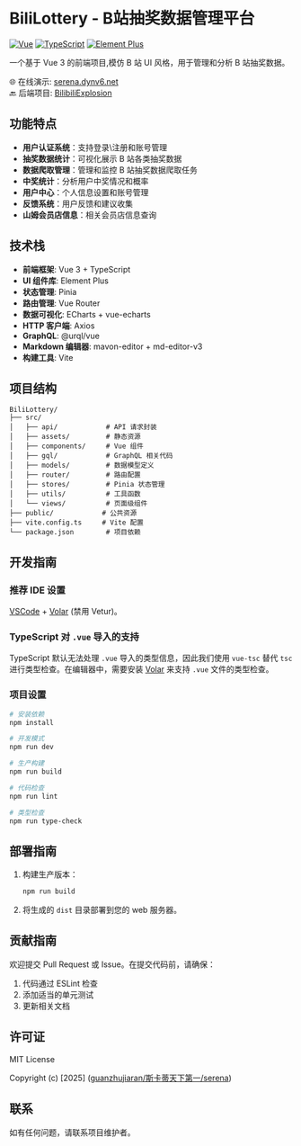 # BiliLottery - B站抽奖数据管理平台

[![Vue](https://img.shields.io/badge/Vue-3.x-green.svg)](https://vuejs.org/)
[![TypeScript](https://img.shields.io/badge/TypeScript-4.x-blue.svg)](https://www.typescriptlang.org/)
[![Element Plus](https://img.shields.io/badge/Element_Plus-2.x-purple.svg)](https://element-plus.org/)

一个基于 Vue 3 的前端项目,模仿 B 站 UI 风格，用于管理和分析 B 站抽奖数据。

🌐 在线演示: [serena.dynv6.net](https://serena.dynv6.net)  
🔙 后端项目: [BilibiliExplosion](https://github.com/guanzhujiaran/BilibiliExplosion)

## 功能特点

- **用户认证系统**：支持登录\注册和账号管理
- **抽奖数据统计**：可视化展示 B 站各类抽奖数据
- **数据爬取管理**：管理和监控 B 站抽奖数据爬取任务
- **中奖统计**：分析用户中奖情况和概率
- **用户中心**：个人信息设置和账号管理
- **反馈系统**：用户反馈和建议收集
- **山姆会员店信息**：相关会员店信息查询

## 技术栈

- **前端框架**: Vue 3 + TypeScript
- **UI 组件库**: Element Plus
- **状态管理**: Pinia
- **路由管理**: Vue Router
- **数据可视化**: ECharts + vue-echarts
- **HTTP 客户端**: Axios
- **GraphQL**: @urql/vue
- **Markdown 编辑器**: mavon-editor + md-editor-v3
- **构建工具**: Vite

## 项目结构

```
BiliLottery/
├── src/
│   ├── api/            # API 请求封装
│   ├── assets/         # 静态资源
│   ├── components/     # Vue 组件
│   ├── gql/            # GraphQL 相关代码
│   ├── models/         # 数据模型定义
│   ├── router/         # 路由配置
│   ├── stores/         # Pinia 状态管理
│   ├── utils/          # 工具函数
│   └── views/          # 页面级组件
├── public/            # 公共资源
├── vite.config.ts     # Vite 配置
└── package.json        # 项目依赖
```

## 开发指南

### 推荐 IDE 设置

[VSCode](https://code.visualstudio.com/) + [Volar](https://marketplace.visualstudio.com/items?itemName=Vue.volar) (禁用
Vetur)。

### TypeScript 对 `.vue` 导入的支持

TypeScript 默认无法处理 `.vue` 导入的类型信息，因此我们使用 `vue-tsc` 替代 `tsc`
进行类型检查。在编辑器中，需要安装 [Volar](https://marketplace.visualstudio.com/items?itemName=Vue.volar) 来支持 `.vue`
文件的类型检查。

### 项目设置

```sh
# 安装依赖
npm install

# 开发模式
npm run dev

# 生产构建
npm run build

# 代码检查
npm run lint

# 类型检查
npm run type-check
```

## 部署指南

1. 构建生产版本：
   ```sh
   npm run build
   ```
2. 将生成的 `dist` 目录部署到您的 web 服务器。

## 贡献指南

欢迎提交 Pull Request 或 Issue。在提交代码前，请确保：

1. 代码通过 ESLint 检查
2. 添加适当的单元测试
3. 更新相关文档

## 许可证

MIT License

Copyright (c) [2025] ([guanzhujiaran/斯卡蒂天下第一/serena](https://space.bilibli.com/1905702375))

## 联系

如有任何问题，请联系项目维护者。
